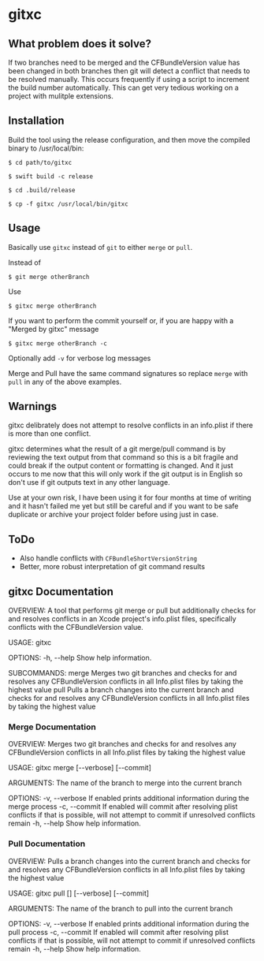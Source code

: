 # gitxc

## What problem does it solve?

If two branches need to be merged and the CFBundleVersion value has been changed in both branches then git will detect a conflict that needs to be resolved manually. This occurs frequently if using a script to increment the build number automatically. This can get very tedious working on a project with mulitple extensions.

## Installation

Build the tool using the release configuration, and then move the compiled binary to /usr/local/bin:

`$ cd path/to/gitxc`

`$ swift build -c release`

`$ cd .build/release`

`$ cp -f gitxc /usr/local/bin/gitxc`

## Usage

Basically use  `gitxc` instead of `git` to either `merge` or `pull`.

Instead of 

`$ git merge otherBranch`

Use

`$ gitxc merge otherBranch`

If you want to perform the commit yourself or, if you are happy with a "Merged by gitxc" message

`$ gitxc merge otherBranch -c`

Optionally add `-v` for verbose log messages

Merge and Pull have the same command signatures so replace `merge` with `pull` in any of the above examples.



## Warnings

gitxc delibrately does not attempt to resolve conflicts in an info.plist if there is more than one conflict.

gitxc determines what the result of a git merge/pull command is by reviewing the text output from that command so this is a bit fragile and could break if the output content or formatting is changed. And it just occurs to me now that this will only work if the git output is in English so don't use if git outputs text in any other language.

Use at your own risk, I have been using it for four months at time of writing and it hasn't failed me yet but still be careful and if you want to be safe duplicate or archive your project folder before using just in case.


## ToDo

- Also handle conflicts with `CFBundleShortVersionString`
- Better, more robust interpretation of git command results


## gitxc Documentation

OVERVIEW: A tool that performs git merge or pull but additionally checks for and resolves conflicts in an Xcode project's info.plist files, specifically conflicts with the CFBundleVersion value.

USAGE: gitxc <subcommand>

OPTIONS:
  -h, --help              Show help information.

SUBCOMMANDS:
  merge                   Merges two git branches and checks for and resolves any CFBundleVersion conflicts in all
						  Info.plist files by taking the highest value
  pull                    Pulls a branch changes into the current branch and checks for and resolves any CFBundleVersion
						  conflicts in all Info.plist files by taking the highest value


### Merge Documentation

OVERVIEW: Merges two git branches and checks for and resolves any CFBundleVersion conflicts in all Info.plist files by
taking the highest value

USAGE: gitxc merge <branch-name> [--verbose] [--commit]

ARGUMENTS:
  <branch-name>           The name of the branch to merge into the current branch

OPTIONS:
  -v, --verbose           If enabled prints additional information during the merge process
  -c, --commit            If enabled will commit after resolving plist conflicts if that is possible, will not attempt to
						  commit if unresolved conflicts remain
  -h, --help              Show help information.
  

### Pull Documentation

OVERVIEW: Pulls a branch changes into the current branch and checks for and resolves any CFBundleVersion conflicts in all
Info.plist files by taking the highest value

USAGE: gitxc pull [<branch-name>] [--verbose] [--commit]

ARGUMENTS:
  <branch-name>           The name of the branch to pull into the current branch

OPTIONS:
  -v, --verbose           If enabled prints additional information during the pull process
  -c, --commit            If enabled will commit after resolving plist conflicts if that is possible, will not attempt to
						  commit if unresolved conflicts remain
  -h, --help              Show help information.
